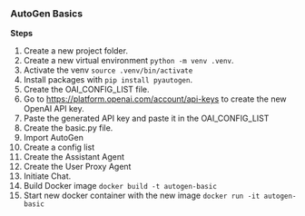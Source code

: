 ### AutoGen Basics


**Steps**
1. Create a new project folder.
2. Create a new virtual environment `python -m venv .venv`.
3. Activate the venv `source .venv/bin/activate`
4. Install packages with `pip install pyautogen`.
5. Create the OAI_CONFIG_LIST file.
6. Go to https://platform.openai.com/account/api-keys to create the new OpenAI API key.
7. Paste the generated API key and paste it in the OAI_CONFIG_LIST
8. Create the basic.py file.
9. Import AutoGen
10. Create a config list
11. Create the Assistant Agent
12. Create the User Proxy Agent
13. Initiate Chat.
14. Build Docker image `docker build -t autogen-basic`
15. Start new docker container with the new image `docker run -it autogen-basic`
